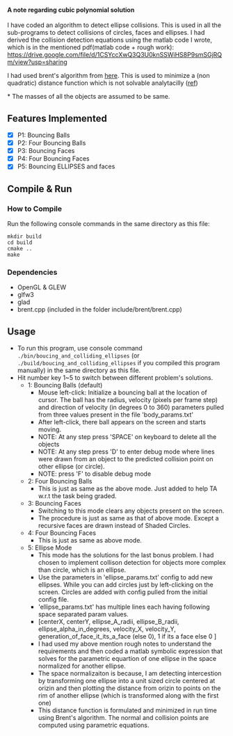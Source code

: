 #### A note regarding cubic polynomial solution
I have coded an algorithm to detect ellipse collisions. This is used in all the sub-programs to detect collisions of circles, faces and ellipses.
I had derived the collision detection equations using the matlab code I wrote, which is in the mentioned pdf(matlab code + rough work):
https://drive.google.com/file/d/1CSYccXwQ3Q3U0knSSWiHS8P9smSGjRQm/view?usp=sharing

I had used brent's algorithm from [here](https://cenit.github.io/jburkardt/brent/brent.html). This is used to minimize a (non quadratic) distance function which is not solvable analytacilly ([ref](https://stackoverflow.com/questions/2945337/how-to-detect-if-an-ellipse-intersectscollides-with-a-circle))

\* The masses of all the objects are assumed to be same.
## Features Implemented

- [x] P1: Bouncing Balls
- [x] P2: Four Bouncing Balls
- [x] P3: Bouncing Faces
- [x] P4: Four Bouncing Faces
- [x] P5: Bouncing ELLIPSES and faces

## Compile & Run

### How to Compile

Run the following console commands in the same directory as this file: 

```
mkdir build
cd build
cmake ..
make
```

### Dependencies

- OpenGL & GLEW
- glfw3
- glad
- brent.cpp (included in the folder include/brent/brent.cpp)

## Usage

- To run this program, use console command `./bin/boucing_and_colliding_ellipses` (or `./build/boucing_and_colliding_ellipses` if you compiled this program manually) 
  in the same directory as this file. 
- Hit number key 1~5 to switch between different problem's solutions. 
    - 1: Bouncing Balls (default)
        - Mouse left-click: Initialize a bouncing ball at the location of cursor. The ball has the radius, velocity (pixels per frame step) and direction of velocity (in degrees 0 to 360) parameters pulled from three values present in the file 'body_params.txt'
        - After left-click, there ball appears on the screen and starts moving. 
        - NOTE: At any step press 'SPACE' on keyboard to delete all the objects
        - NOTE: At any step press 'D' to enter debug mode where lines were drawn from an object to the predicted collision point on other ellipse (or circle).
        - NOTE: press 'F' to disable debug mode
    - 2: Four Bouncing Balls 
        - This is just as same as the above mode. Just added to help TA w.r.t the task being graded.
    - 3: Bouncing Faces
        - Switching to this mode clears any objects present on the screen. 
        - The procedure is just as same as that of above mode. Except a recursive faces are drawn instead of Shaded Circles.
    - 4:  Four Bouncing Faces
        - This is just as same as above mode.
    - 5: Ellipse Mode
        - This mode has the solutions for the last bonus problem. I had chosen to implement collison detection for objects more complex than circle, which is an ellipse.
        - Use the parameters in 'ellipse_params.txt' config to add new ellipses. While you can add circles just by left-clicking on the screen. Circles are added with config pulled from the initial config file.
        - 'ellipse_params.txt' has multiple lines each having following space separated param values. 
        - [centerX, centerY, ellipse_A_radii, ellipse_B_radii, ellipse_alpha_in_degrees, velocity_X, velocity_Y, generation_of_face_it_its_a_face (else 0), 1 if its a face else 0 ]
        - I had used my above mention rough notes to understand the requirements and then coded a matlab symbolic expression that solves for the parametric equartion of one ellipse in the space normalized for another ellipse. 
        - The space normalizaiton is because, I am detecting intercestion by transforming one ellipse into a unit sized circle centered at orizin and then plotting the distance from orizin to points on the rim of another ellipse (which is transformed along with the first one)
        - This distance function is formulated and minimized in run time using Brent's algorithm. The normal and collision points are computed using parametric equations.
 



